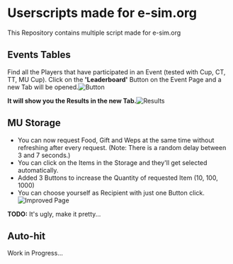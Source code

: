 # Userscripts made for e-sim.org

This Repository contains multiple script made for e-sim.org


## Events Tables
Find all the Players that have participated in an Event (tested with Cup, CT, TT, MU Cup).
Click on the  **'Leaderboard'** Button on the Event Page and a new Tab will be opened.![Button
](https://i.ibb.co/qN02wn7/Events.png)

**It will show you the Results in the new Tab.**![Results](https://i.ibb.co/r590snb/events2.png)

## MU Storage
- You can now request Food, Gift and Weps at the same time without refreshing after every request. (Note: There is a random delay between 3 and 7 seconds.)
- You can click on the Items in the Storage and they'll get selected automatically.
- Added 3 Buttons to increase the Quantity of requested Item (10, 100, 1000)
- You can choose yourself as Recipient with just one Button click.
![Improved Page](https://i.ibb.co/C8PrnRX/MU-s.png)

**TODO:** It's ugly, make it pretty...
## Auto-hit

Work in Progress...

